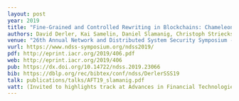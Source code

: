 ```yaml
---
layout: post
year: 2019
title: "Fine-Grained and Controlled Rewriting in Blockchains: Chameleon-Hashing Gone Attribute-Based"
authors: David Derler, Kai Samelin, Daniel Slamanig, Christoph Striecks
venue: "26th Annual Network and Distributed System Security Symposium - NDSS 2019"
vurl: https://www.ndss-symposium.org/ndss2019/
pdf: http://eprint.iacr.org/2019/406.pdf
web: http://eprint.iacr.org/2019/406
pub: https://dx.doi.org/10.14722/ndss.2019.23066
bib: https://dblp.org/rec/bibtex/conf/ndss/DerlerSSS19
talk: publications/talks/AFT19_slamanig.pdf
vatt: (Invited to highlights track at Advances in Financial Technologies - AFT 2019)
---
```



